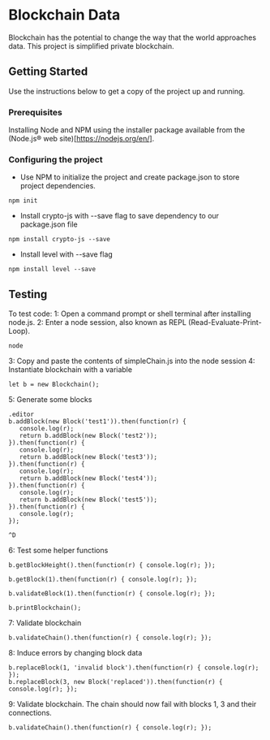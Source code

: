 # Blockchain Data

Blockchain has the potential to change the way that the world approaches data.
This project is simplified private blockchain.

## Getting Started

Use the instructions below to get a copy of the project up and running.

### Prerequisites

Installing Node and NPM using the installer package available from the (Node.js® web site)[https://nodejs.org/en/].

### Configuring the project

- Use NPM to initialize the project and create package.json to store project dependencies.
```
npm init
```
- Install crypto-js with --save flag to save dependency to our package.json file
```
npm install crypto-js --save
```
- Install level with --save flag
```
npm install level --save
```

## Testing

To test code:
1: Open a command prompt or shell terminal after installing node.js.
2: Enter a node session, also known as REPL (Read-Evaluate-Print-Loop).
```
node
```
3: Copy and paste the contents of simpleChain.js into the node session
4: Instantiate blockchain with a variable
```
let b = new Blockchain();
```
5: Generate some blocks
```
.editor
b.addBlock(new Block('test1')).then(function(r) {
   console.log(r);
   return b.addBlock(new Block('test2'));
}).then(function(r) {
   console.log(r);
   return b.addBlock(new Block('test3'));
}).then(function(r) {
   console.log(r);
   return b.addBlock(new Block('test4'));
}).then(function(r) {
   console.log(r);
   return b.addBlock(new Block('test5'));
}).then(function(r) {
   console.log(r);
});

^D

```
6: Test some helper functions
```
b.getBlockHeight().then(function(r) { console.log(r); });

b.getBlock(1).then(function(r) { console.log(r); });

b.validateBlock(1).then(function(r) { console.log(r); });

b.printBlockchain();
```
7: Validate blockchain
```
b.validateChain().then(function(r) { console.log(r); });
```
8: Induce errors by changing block data
```
b.replaceBlock(1, 'invalid block').then(function(r) { console.log(r); });
b.replaceBlock(3, new Block('replaced')).then(function(r) { console.log(r); });
```
9: Validate blockchain. The chain should now fail with blocks 1, 3 and their connections.
```
b.validateChain().then(function(r) { console.log(r); });
```
